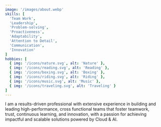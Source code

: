 ```yaml
---
image: '/images/about.webp'
skills: [
  'Team Work',
  'Leadership',
  'Problem-solving',
  'Proactiveness',
  'Adaptability',
  'Attention to Detail',
  'Communication',
  'Innovation'
]
hobbies: [
  { img: '/icons/nature.svg', alt: 'Nature' },
  { img: '/icons/reading.svg', alt: 'Reading' },
  { img: '/icons/boxing.svg', alt: 'Boxing' },
  { img: '/icons/riding.svg', alt: 'Riding' },
  { img: '/icons/music.svg', alt: 'Music' },
  { img: '/icons/traveling.svg', alt: 'Traveling' }
]
---
```

<p>
  I am a results-driven professional with extensive experience in <span class="text-primary">building and leading
  high-performance</span>, cross functional <span class="text-primary">teams</span> that foster
  teamwork, trust, continuous learning, and innovation, with a passion for
  achieving <span class="text-primary">impactful and scalable</span> solutions powered by <span class="text-primary">Cloud</span> & <span class="text-primary">AI</span>.
</p>

